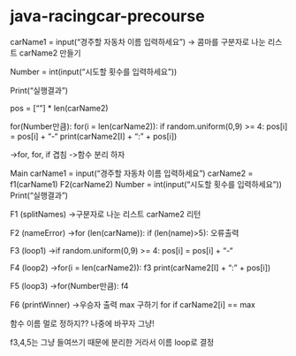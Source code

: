 # java-racingcar-precourse
carName1 = input(“경주할 자동차 이름 입력하세요”)
-> 콤마를 구분자로 나눈 리스트 carName2 만들기

Number = int(input(“시도할 횟수를 입력하세요”))

Print(“실행결과”)

pos = [“”] * len(carName2)

for(Number만큼):
for(i = len(carName2)):
if random.uniform(0,9) >= 4:
pos[i] = pos[i] + “-“
print(carName2[I] + “:” + pos[i])

->for, for, if 겹침
->함수 분리 하자



Main
carName1 = input(“경주할 자동차 이름 입력하세요”)
carName2 = f1(carName1)
F2(carName2)
Number = int(input(“시도할 횟수를 입력하세요”))
Print(“실행결과”)

F1 (splitNames)
->구분자로 나눈 리스트 carName2 리턴

F2 (nameError)
->for (len(carName)):
if (len(name)>5):
오류출력

F3 (loop1)
->if random.uniform(0,9) >= 4:
pos[i] = pos[i] + “-“

F4 (loop2)
->for(i = len(carName2)):
f3
print(carName2[I] + “:” + pos[i])

F5 (loop3)
->for(Number만큼):
f4

F6 (printWinner)
->우승자 출력
max 구하기
for 
    if carName2[i] == max

함수 이름 멀로 정하지?? 나중에 바꾸자 그냥!

f3,4,5는 그냥 들여쓰기 때문에 분리한 거라서 이름 loop로 결정